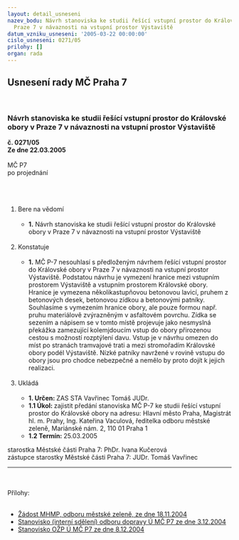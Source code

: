 ```yaml
---
layout: detail_usneseni
nazev_bodu: Návrh stanoviska ke studii řešící vstupní prostor do Královské obory v
  Praze 7 v návaznosti na vstupní prostor Výstaviště
datum_vzniku_usneseni: '2005-03-22 00:00:00'
cislo_usneseni: 0271/05
prilohy: []
organ: rada
---
```

<div id="ucUsn_pList" class="usn">
	<span><h2>Usnesení rady MČ Praha 7 </h2>
<br></span><div class="standBody">
<span><h3>Návrh stanoviska ke studii řešící vstupní prostor do Královské obory v Praze 7 v návaznosti na vstupní prostor Výstaviště</h3></span><div class="center">
		<strong>č. 0271/05</strong><br>
	</div>
<div class="center">
		<strong>Ze dne 22.03.2005</strong><br><br>
	</div>MČ P7<br>po projednání<br><br><br><ol>
<br><li>Bere na vědomí <br><ul>
<br><li>
<strong>1.</strong> Návrh stanoviska ke studii řešící vstupní prostor do Královské obory v Praze 7 v návaznosti na vstupní prostor Výstaviště</li>
</ul>
<br>
</li>
<li>Konstatuje <br><ul>
<br><li>
<strong>1.</strong> MČ P-7 nesouhlasí s předloženým návrhem řešící vstupní prostor do Královské obory v Praze 7 v návaznosti na vstupní prostor Výstaviště. Podstatou návrhu je vymezení hranice mezi vstupním prostorem Výstaviště a vstupním prostorem Královské obory. Hranice je vymezena několikastupňovou betonovou lavicí, pruhem z betonových desek, betonovou zídkou a betonovými patníky. Souhlasíme s vymezením hranice obory, ale pouze formou např. pruhu materiálově zvýrazněným v asfaltovém povrchu. Zídka se sezením a nápisem se v tomto místě projevuje jako nesmyslná překážka zamezující kolemjdoucím vstup do obory přirozenou cestou s možností rozptýlení davu. Vstup je v návrhu omezen do míst po stranách tramvajové trati a mezi stromořadím Královské obory podél Výstaviště. Nízké patníky navržené v rovině vstupu do obory jsou pro chodce nebezpečné a nemělo by proto dojít k jejich realizaci.</li>
</ul>
<br>
</li>
<li>Ukládá <br><ul>
<br><li>
<strong>1. Určen: </strong>ZAS STA Vavřinec Tomáš JUDr. <br>
</li>
<li>
<strong>1.1 Úkol: </strong>zajistit předání stanoviska MČ P-7 ke studii řešící vstupní prostor do Královské obory na adresu: Hlavní město Praha, Magistrát hl. m. Prahy, Ing. Kateřina Vaculová, ředitelka odboru městské zeleně, Mariánské nám. 2, 110 01 Praha 1 <br>
</li>
<li>
<strong>1.2 Termín: </strong>25.03.2005</li>
</ul>
</li>
</ol>starostka Městské části Praha 7: PhDr. Ivana Kučerová<br>zástupce starostky Městské části Praha 7: JUDr. Tomáš Vavřinec <br><hr>
<br><br>Přílohy: <br><ul>
<br><li>
<a title="Soubor (.doc 166,4 kB)-nové okno" href="/zdroj.aspx?typ=4&amp;id=6160&amp;sh=792095678" target="_blank">Žádost MHMP, odboru městské zeleně, ze dne 18.11.2004</a> <br>
</li>
<li>
<a title="Soubor (.doc 103,5 kB)-nové okno" href="/zdroj.aspx?typ=4&amp;id=6161&amp;sh=704150046" target="_blank">Stanovisko (interní sdělení) odboru dopravy Ú MČ P7 ze dne 3.12.2004</a> <br>
</li>
<li>
<a title="Soubor (.doc 14,2 kB)-nové okno" href="/zdroj.aspx?typ=4&amp;id=6162&amp;sh=584993790" target="_blank">Stanovisko OŽP Ú MČ P7 ze dne 8.12.2004</a> </li>
</ul>
</div>
</div>